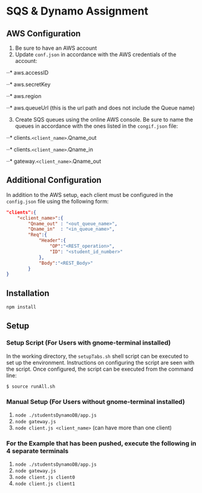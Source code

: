 # SQS & Dynamo Assignment


## AWS Configuration
1. Be sure to have an AWS account
2. Update `conf.json` in accordance with the AWS credentials of the account:

⋅⋅* aws.accessID

⋅⋅* aws.secretKey

⋅⋅* aws.region

⋅⋅* aws.queueUrl (this is the url path and does not include the Queue name)

3. Create SQS queues using the online AWS console.  Be sure to name the queues in accordance with the ones listed in the `congif.json` file:

⋅⋅* clients.`<client_name>`.Qname_out

⋅⋅* clients.`<client_name>`.Qname_in

⋅⋅* gateway.`<client_name>`.Qname_out


## Additional Configuration
In addition to the AWS setup, each client must be configured in the `config.json` file using the following form:
```JSON
"clients":{
	"<client_name>":{
		"Qname_out"	: "<out_queue_name>",
		"Qname_in"	: "<in_queue_name>",
		"Req":{
			"Header":{
				"OP":"<REST_operation>",
				"ID": "<student_id_number>"			
			},
			"Body":"<REST_Body>"	
		}
}
```


## Installation

`npm install`

## Setup 

### Setup Script (For Users with gnome-terminal installed)
In the working directory, the `setupTabs.sh` shell script can be executed to set up the environment.  Instructions on configuring the script are seen with the script.  Once configured, the script can be executed from the command line:

`$ source runAll.sh`

### Manual Setup (For Users without gnome-terminal installed)
1. `node ./studentsDynamoDB/app.js`
2. `node gateway.js`
3. `node client.js <client_name>` (can have more than one client)

### For the Example that has been pushed, execute the following in 4 separate terminals
1. `node ./studentsDynamoDB/app.js`
2. `node gateway.js`
3. `node client.js client0`
4. `node client.js client1`


